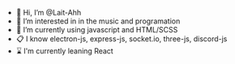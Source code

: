 - 👋 Hi, I’m @Lait-Ahh
- 👀 I’m interested in in the music and programation
- 🌱 I’m currently using javascript and HTML/SCSS
- 📋 I know electron-js, express-js, socket.io, three-js, discord-js
- ⌛ I'm currently leaning React
